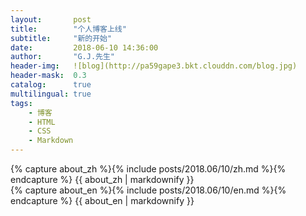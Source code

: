 ```yaml
---
layout:       post
title:        "个人博客上线"
subtitle:     "新的开始"
date:         2018-06-10 14:36:00
author:       "G.J.先生"
header-img:   ![blog](http://pa59gape3.bkt.clouddn.com/blog.jpg)
header-mask:  0.3
catalog:      true
multilingual: true
tags:
    - 博客
    - HTML
    - CSS
    - Markdown
---
```


<!-- Chinese Version -->
<div class="zh post-container">
    {% capture about_zh %}{% include posts/2018.06/10/zh.md %}{% endcapture %}
    {{ about_zh | markdownify }}
</div>

<!-- English Version -->
<div class="en post-container">
    {% capture about_en %}{% include posts/2018.06/10/en.md %}{% endcapture %}
    {{ about_en | markdownify }}
</div>

